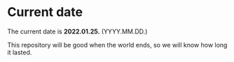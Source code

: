 # Current date

The current date is **2022.01.25.** (YYYY.MM.DD.)

This repository will be good when the world ends, so we will know how long it lasted.
